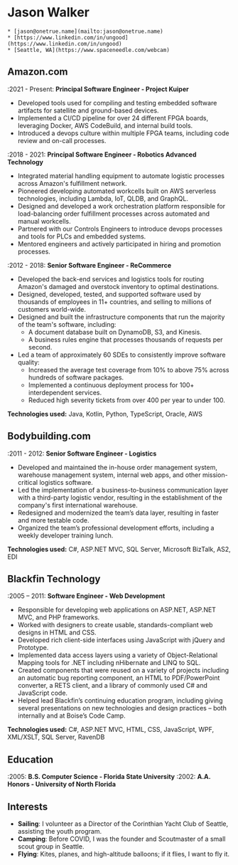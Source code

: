 # Jason Walker

```{admonition} Contact
* [jason@onetrue.name](mailto:jason@onetrue.name)
* [https://www.linkedin.com/in/ungood](https://www.linkedin.com/in/ungood)
* [Seattle, WA](https://www.spaceneedle.com/webcam)
```

## Amazon.com

:2021 - Present: **Principal Software Engineer - Project Kuiper**

  * Developed tools used for compiling and testing embedded software artifacts for satellite and ground-based devices.
  * Implemented a CI/CD pipeline for over 24 different FPGA boards, leveraging Docker, AWS CodeBuild, and internal build tools.
  * Introduced a devops culture within multiple FPGA teams, including code review and on-call processes.

:2018 - 2021: **Principal Software Engineer - Robotics Advanced Technology**

  * Integrated material handling equipment to automate logistic processes across Amazon's fulfillment network.
  * Pioneered developing automated workcells built on AWS serverless technologies, including Lambda, IoT, QLDB,
    and GraphQL.
  * Designed and developed a work orchestration platform responsible for load-balancing order fulfillment processes
    across automated and manual workcells.
  * Partnered with our Controls Engineers to introduce devops processes and tools for PLCs and embedded systems.
  * Mentored engineers and actively participated in hiring and promotion processes.

:2012 - 2018: **Senior Software Engineer - ReCommerce**

  * Developed the back-end services and logistics tools for routing Amazon's damaged and overstock inventory to
    optimal destinations.
  * Designed, developed, tested, and supported software used by thousands of employees in 11+ countries, and selling
    to millions of customers world-wide.
  * Designed and built the infrastructure components that run the majority of the team's software, including:
    * A document database built on DynamoDB, S3, and Kinesis.
    * A business rules engine that processes thousands of requests per second.
  * Led a team of approximately 60 SDEs to consistently improve software quality:
    * Increased the average test coverage from 10% to above 75% across hundreds of software packages.
    * Implemented a continuous deployment process for 100+ interdependent services.
    * Reduced high severity tickets from over 400 per year to under 100.

**Technologies used:** Java, Kotlin, Python, TypeScript, Oracle, AWS

## Bodybuilding.com

:2011 - 2012: **Senior Software Engineer - Logistics**

  * Developed and maintained the in-house order management system, warehouse management system, internal web apps, and
    other mission-critical logistics software.
  * Led the implementation of a business-to-business communication layer with a third-party logistic vendor, resulting in the
    establishment of the company's first international warehouse.
  * Redesigned and modernized the team’s data layer, resulting in faster and more testable code.
  * Organized the team’s professional development efforts, including a weekly developer training lunch.

**Technologies used:** C#, ASP.NET MVC, SQL Server, Microsoft BizTalk, AS2, EDI

## Blackfin Technology

:2005 – 2011: **Software Engineer - Web Development**

  * Responsible for developing web applications on ASP.NET, ASP.NET MVC, and PHP frameworks.
  * Worked with designers to create usable, standards-compliant web designs in HTML and CSS.
  * Developed rich client-side interfaces using JavaScript with jQuery and Prototype.
  * Implemented data access layers using a variety of Object-Relational Mapping tools for .NET including nHibernate and
    LINQ to SQL.
  * Created components that were reused on a variety of projects including an automatic bug reporting component, an HTML
    to PDF/PowerPoint converter, a RETS client, and a library of commonly used C# and JavaScript code.
  * Helped lead Blackfin’s continuing education program, including giving several presentations on new technologies and
    design practices – both internally and at Boise’s Code Camp.

**Technologies used:** C#, ASP.NET MVC, HTML, CSS, JavaScript, WPF, XML/XSLT, SQL Server, RavenDB

## Education

:2005: **B.S. Computer Science - Florida State University**
:2002: **A.A. Honors - University of North Florida**

## Interests

* **Sailing**: I volunteer as a Director of the Corinthian Yacht Club of Seattle, assisting the youth program.
* **Camping**: Before COVID, I was the founder and Scoutmaster of a small scout group in Seattle.
* **Flying**: Kites, planes, and high-altitude balloons; if it flies, I want to fly it.